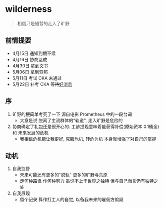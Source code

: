 # wilderness
> 相信只是短暂的走入了旷野

## 前情提要

- 4月15日 通知到期不续
- 4月16日 协商达成
- 4月30日 拿到文书
- 5月06日 拿到驾照
- 5月11日 考试 CKA 未通过
- 5月22日 补考 CKA ~~等待~~[好消息](https://ti-user-certificates.s3.amazonaws.com/e0df7fbf-a057-42af-8a1f-590912be5460/a1817a1e-3009-4d47-9a7b-fafd48ad1c04-98e50977-baef-448e-b67a-4ec8af132311-certificate.pdf)

## 序

1. 旷野的梗简单考究了一下 源自电影 Prometheus 中的一段台词
    - 大意是说 脱离了主流群体的"轨道", 走入旷野是危险的
2. 协商确定了礼包还是很开心的. 工龄提现意味着能获得补偿(原始资本 0.1桶金) 和 未来发展的危机
    - 我相信危机能让我更好, 克服危机, 转危为机 本身就增强了对自己的掌握

## 动机

1. 自我监督
    - 未来可能还有更多的"脱轨" 更多的旷野与荒原
    - 走何种路径 作何种努力 虽说不上于世界之独特 但与自己而言仍有独特之处
2. 自我展现
    - 留个记录 算作打工人的自觉, 以备我未来的雇佣方偷窥

